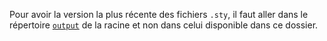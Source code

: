<!-- Ce répertoire est une archive et seules les corrections des fiches de révisions seront publiées.  -->
<!--  -->
Pour avoir la version la plus récente des fichiers ```.sty```, il faut aller dans le répertoire [```output```](https://github.com/rfoxinter/revisions/tree/main/output) de la racine et non dans celui disponible dans ce dossier.